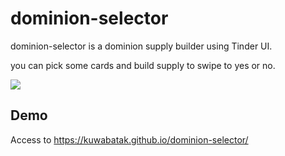 # dominion-selector

dominion-selector is a dominion supply builder using Tinder UI.

you can pick some cards and build supply to swipe to yes or no.

![](./demo.gif)

## Demo

Access to https://kuwabatak.github.io/dominion-selector/
